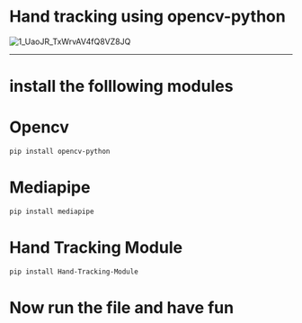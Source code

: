 # Hand tracking using opencv-python
![1_UaoJR_TxWrvAV4fQ8VZ8JQ](https://user-images.githubusercontent.com/63231765/194528124-aa7ce45a-84dc-45bc-999f-df74b2c39a3a.gif)
<hr>

# install the folllowing modules

# Opencv

```bash
pip install opencv-python
```
# Mediapipe

```bash
pip install mediapipe
```
# Hand Tracking Module

```bash
pip install Hand-Tracking-Module
```

# Now run the file and have fun
